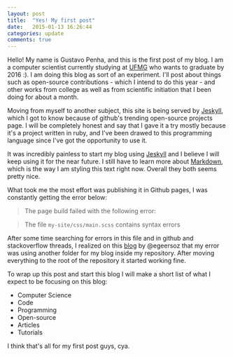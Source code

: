 ```yaml
---
layout: post
title:  "Yes! My first post"
date:   2015-01-13 16:26:44
categories: update
comments: true
---
```


Hello! My name is Gustavo Penha, and this is the first post of my blog. I am a computer scientist currently studying at [UFMG][ufmg] who wants to graduate by 2016 :). I am doing this blog as sort of an experiment. I'll post about things such as open-source contributions - which I intend to do this year - and other works from college as well as from scientific initiation that I been doing for about a month.

Moving from myself to another subject, this site is being served by [Jeskyll][jeskyll], which I got to know because of github's trending open-source projects page. I will be completely honest and say that I gave it a try mostly because it's a project written in ruby, and I've been drawed to this programming language since I've got the opportunity to use it.

It was incredibly painless to start my blog using [Jeskyll][jeskyll] and I believe I will keep using it for the near future. I still have to learn more about [Markdown][markdown], which is the way I am styling this text right now. Overall they both seems pretty nice.

What took me the most effort was publishing it in Github pages, I was constantly getting the error below:

>The page build failed with the following error:

>The file `my-site/css/main.scss` contains syntax errors

After some time searching for errors in this file and in github and stackoverflow threads, I realized on this [blog][blogpost] by @egeersoz that my error was using another folder for my blog inside my repository. After moving everything to the root of the repository it started working fine.

To wrap up this post and start this blog I will make a short list of what I expect to be focusing on this blog:

* Computer Science
* Code
* Programming 
* Open-source 
* Articles
* Tutorials


I think that's all for my first post guys, cya.

[ufmg]:      https://www.ufmg.br/
[jeskyll]:   http://jekyllrb.com/
[markdown]:  https://guides.github.com/features/mastering-markdown/
[blogpost]: http://www.egeersoz.com/jekyll/update/2014/09/06/using-jekyll-and-github-pages-for-blogging.html